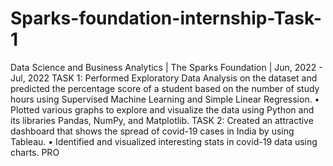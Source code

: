 # Sparks-foundation-internship-Task-1
Data Science and Business Analytics | The Sparks Foundation | Jun, 2022 - Jul, 2022
TASK 1: Performed Exploratory Data Analysis on the dataset and predicted the percentage score of a student based on the number of study hours using
Supervised Machine Learning and Simple Linear Regression.
• Plotted various graphs to explore and visualize the data using Python and its libraries Pandas, NumPy, and Matplotlib.
TASK 2: Created an attractive dashboard that shows the spread of covid-19 cases in India by using Tableau.
• Identified and visualized interesting stats in covid-19 data using charts.
PRO
